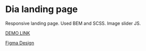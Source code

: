 # Dia landing page

Responsive landing page. Used BEM and SCSS. Image slider JS.

[DEMO LINK](https://sanyanemesh.github.io/layout_dia/)

[Figma Design](https://www.figma.com/file/vhfzZ7SqWGkMGd5iCDdBCy/Air-(formerly-Dia)?node-id=0%3A1)
